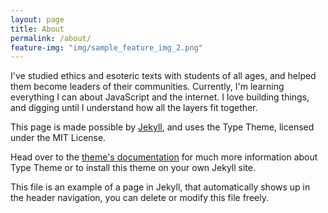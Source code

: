 ```yaml
---
layout: page
title: About
permalink: /about/
feature-img: "img/sample_feature_img_2.png"
---
```


I've studied ethics and esoteric texts with students of all ages, and helped them become leaders of their communities. Currently, I'm learning everything I can about JavaScript and the internet. I love building things, and digging until I understand how all the layers fit together. 

This page is made possible by [Jekyll](http://jekyllrb.com/), and uses the Type Theme, licensed under the MIT License.

Head over to the [theme's documentation](https://rohanchandra.github.io/project/type.html) for much more information about Type Theme or to install this theme on your own Jekyll site.

This file is an example of a page in Jekyll, that automatically shows up in the header navigation, you can delete or modify this file freely.
